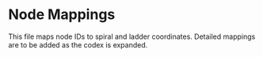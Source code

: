 # Node Mappings

This file maps node IDs to spiral and ladder coordinates. Detailed mappings are to be added as the codex is expanded.
